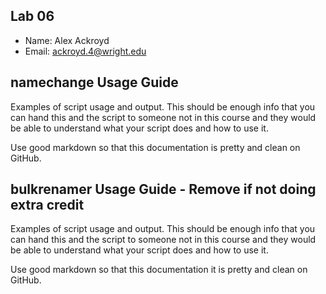 ## Lab 06

- Name: Alex Ackroyd
- Email: ackroyd.4@wright.edu

## namechange Usage Guide

Examples of script usage and output. This should be enough info that
you can hand this and the script to someone not in this course and they
would be able to understand what your script does and how to use it.

Use good markdown so that this documentation is pretty and clean on GitHub.

## bulkrenamer Usage Guide - Remove if not doing extra credit

Examples of script usage and output. This should be enough info that
you can hand this and the script to someone not in this course and they
would be able to understand what your script does and how to use it.

Use good markdown so that this documentation it is pretty and clean on GitHub.
